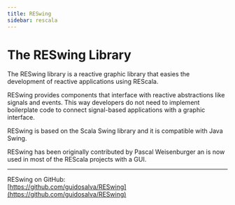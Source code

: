 ```yaml
---
title: RESwing
sidebar: rescala
---
```

# The RESwing Library

The RESwing library is a reactive graphic library that
easies the development of reactive applications using
REScala.

RESwing provides components that interface with reactive
abstractions like signals and events. This way developers
do not need to implement boilerplate code to connect
signal-based applications with a graphic interface.

RESwing is based on the Scala Swing library and it is
compatible with Java Swing.

RESwing has been originally contributed by Pascal
Weisenburger an is now used in most of the REScala projects
with a GUI.

---
RESwing on GitHub:  
[https://github.com/guidosalva/RESwing](https://github.com/guidosalva/RESwing)